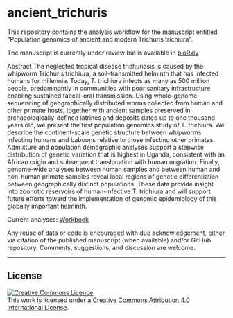 # ancient_trichuris

This repository contains the analysis workflow for the manuscript entitled "Population genomics of ancient and modern Trichuris trichiura".

The manuscript is currently under review but is available in [bioRxiv](https://doi.org/10.1101/2021.10.21.464505)

Abstract
The neglected tropical disease trichuriasis is caused by the whipworm Trichuris trichiura, a soil-transmitted helminth that has infected humans for millennia. Today, T. trichiura infects as many as 500 million people, predominantly in communities with poor sanitary infrastructure enabling sustained faecal-oral transmission. Using whole-genome sequencing of geographically distributed worms collected from human and other primate hosts, together with ancient samples preserved in archaeologically-defined latrines and deposits dated up to one thousand years old, we present the first population genomics study of T. trichiura. We describe the continent-scale genetic structure between whipworms infecting humans and baboons relative to those infecting other primates. Admixture and population demographic analyses support a stepwise distribution of genetic variation that is highest in Uganda, consistent with an African origin and subsequent translocation with human migration. Finally, genome-wide analyses between human samples and between human and non-human primate samples reveal local regions of genetic differentiation between geographically distinct populations. These data provide insight into zoonotic reservoirs of human-infective T. trichiura and will support future efforts toward the implementation of genomic epidemiology of this globally important helminth.


Current analyses: [Workbook](03_code/ancient_trichuris.workbook.md)



Any reuse of data or code is encouraged with due acknowledgement, either via citation of the published manuscript (when available) and/or GitHub repository. Comments, suggestions, and discussion are welcome.

******
## License
<a rel="license" href="http://creativecommons.org/licenses/by/4.0/"><img alt="Creative Commons Licence" style="border-width:0" src="https://i.creativecommons.org/l/by/4.0/88x31.png" /></a><br />This work is licensed under a <a rel="license" href="http://creativecommons.org/licenses/by/4.0/">Creative Commons Attribution 4.0 International License</a>.
